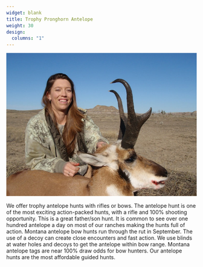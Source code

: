 ```yaml
---
widget: blank
title: Trophy Pronghorn Antelope
weight: 30
design:
  columns: "1"
---
```


![Trophy Pronghorn](images/trophy-pronghorn.jpg)

We offer trophy antelope hunts with rifles or bows. The antelope hunt is one of the most exciting action-packed hunts, with a rifle and 100% shooting opportunity. This is a great father/son hunt. It is common to see over one hundred antelope a day on most of our ranches making the hunts full of action. Montana antelope bow hunts run through the rut in September. The use of a decoy can create close encounters and fast action. We use blinds at water holes and decoys to get the antelope within bow range. Montana antelope tags are near 100% draw odds for bow hunters. Our antelope hunts are the most affordable guided hunts.
